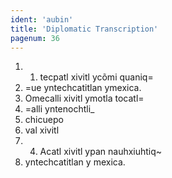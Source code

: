 ```yaml
---
ident: 'aubin'
title: 'Diplomatic Transcription'
pagenum: 36
---
```

1.    1. tecpatl xivitl ycõmi quaniq=
2.    =ue yntechcatitlan ymexica.
3.    Omecalli xivitl ymotla tocatl=
4.	=alli yntenochtli_
5.    chicuepo
6.    val xivitl
7.    4. Acatl xivitl ypan nauhxiuhtiq~
8.	yntechcatitlan y mexica.
